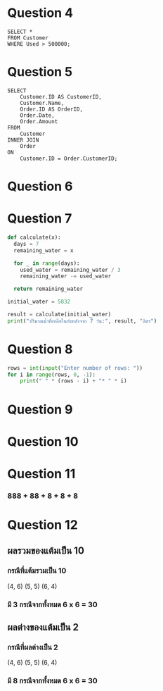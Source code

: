 # Question 4

```
SELECT * 
FROM Customer 
WHERE Used > 500000;

```


# Question 5

```
SELECT 
    Customer.ID AS CustomerID, 
    Customer.Name, 
    Order.ID AS OrderID, 
    Order.Date, 
    Order.Amount 
FROM 
    Customer 
INNER JOIN 
    Order 
ON 
    Customer.ID = Order.CustomerID;

```

# Question 6


# Question 7

```python
def calculate(x):
  days = 7
  remaining_water = x

  for _ in range(days):
    used_water = remaining_water / 3
    remaining_water -= used_water

  return remaining_water

initial_water = 5832

result = calculate(initial_water)
print("ปริมาณน้ำที่เหลือในถังหลังจาก 7 วัน:", result, "ลิตร")

```

# Question 8

```python
rows = int(input("Enter number of rows: "))
for i in range(rows, 0, -1):
    print(" " * (rows - i) + "* " * i)

```

# Question 9



# Question 10



# Question 11

### 888 + 88 + 8 + 8 + 8


# Question 12

## ผลรวมของแต้มเป็น 10

### กรณีที่แต้มรวมเป็น 10
(4, 6)
(5, 5)
(6, 4)
### มี 3 กรณีจากทั้งหมด 6 x 6 = 30

## ผลต่างของแต้มเป็น 2

### กรณีที่ผลต่างเป็น 2
(4, 6)
(5, 5)
(6, 4)
### มี 8 กรณีจากทั้งหมด 6 x 6 = 30
